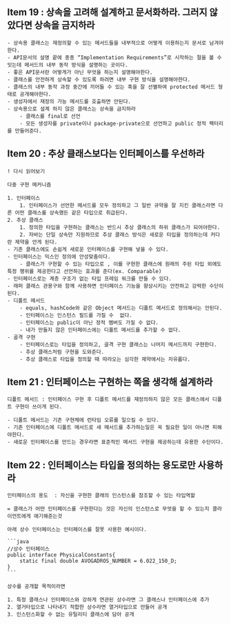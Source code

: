 ## Item 19 : 상속을 고려해 설계하고 문서화하라. 그러지 않았다면 상속을 금지하라

    - 상속용 클래스는 재정의할 수 있는 메서드들을 내부적으로 어떻게 이용하는지 문서로 남겨야한다.
    - API문서의 설명 끝에 종종 “Implementation Requirements”로 시작하는 절을 볼 수 잇는데 메서드의 내부 동작 방식을 설명하는 곳이다.
    - 좋은 API문서란 어떻게가 아닌 무엇을 하는지 설명해야한다.
    - 클래스를 안전하게 상속할 수 있도록 하려면 내부 구현 방식을 설명해야한다.
    - 클래스의 내부 동작 과정 중간에 끼어들 수 있는 훅을 잘 선별하여 protected 메서드 형태로 공개해야한다.
    - 생성자에서 재정의 가능 메서드를 호출하면 안된다.
    - 상속용으로 설계 하지 않은 클래스는 상속을 금지하라
        - 클래스를 final로 선언
        - 모든 생성자를 private이나 package-private으로 선언하고 public 정적 팩터리를 만들어준다.

## Item 20 : 추상 클래스보다는 인터페이스를 우선하라

    ! 다시 읽어보기

    다중 구현 메커니즘

    1. 인터페이스
        1. 인터페이스가 선언한 메서드를 모두 정의하고 그 일반 규약을 잘 지킨 클래스라면 다른 어떤 클래스를 상속했든 같은 타입으로 취급된다.
    2. 추상 클래스
        1. 정의한 타입을 구현하는 클래스는 반드시 추상 클래스의 하위 클래스가 되어야한다.
        2. 자바는 단일 상속만 지원하므로 추상 클래스 방식은 새로운 타입을 정의하는데 커다란 제약을 안게 된다.
    - 기존 클래스에도 손쉽게 새로운 인터페이스를 구현해 넣을 수 있다.
    - 인터페이스는 믹스인 정의에 안성맞춤이다.
        - 클래스가 구현할 수 있는 타입으로 , 이를 구현한 클래스에 원래의 주된 타입 외에도 특정 행위를 제공한다고 선언하는 효과를 준다(ex. Comparable)
    - 인터페이스로는 계층 구조가 없는 타입 프레임 워크를 만들 수 있다.
    - 래퍼 클래스 관용구와 함께 사용하면 인터페이스 기능을 향상시키는 안전하고 강력한 수단이 된다.
    - 디폴트 메서드
        - equals, hashCode와 같은 Object 메서드는 디폴트 메서드로 정의해서는 안된다.
        - 인터페이스는 인스턴스 필드를 가질 수  없다.
        - 인터페이스는 public이 아닌 정적 멤버도 가질 수 없다.
        - 내가 만들지 않은 인터페이스에는 디폴트 메서드를 추가할 수 없다.
    - 골격 구현
        - 인터페이스로는 타입을 정의하고, 골격 구현 클래스는 나머지 메서드까지 구현한다.
        - 추상 클래스처럼 구현을 도와준다.
        - 추상 클래스로 타입을 정의할 때 따라오는 심각한 제약에서는 자유롭다.

## Item 21 : 인터페이스는 구현하는 쪽을 생각해 설계하라

    디폴트 메서드 : 인터페이스 구현 후 디폴트 메서드를 재정의하지 않은 모든 클래스에서 디폴트 구현이 쓰이게 된다.

    - 디폴트 메서드는 기존 구현체에 런타임 오류를 일으킬 수 있다.
    - 기존 인터페이스에 디폴트 메서드로 새 메서드를 추가하는일은 꼭 필요한 일이 아니면 피해야한다.
    - 새로운 인터페이스를 만드는 경우라면 표준적인 메서드 구현을 제공하는데 유용한 수단이다.

## Item 22 : 인터페이스는 타입을 정의하는 용도로만 사용하라

    인터페이스의 용도  : 자신을 구현한 클래의 인스턴스를 참조할 수 있는 타입역할

    = 클래스가 어떤 인터페이스를 구현한다는 것은 자신의 인스턴스로 무엇을 할 수 있는지 클라이언트에게 애기해준는것

    아래 상수 인터페이스는 인터페이스를 잘못 사용한 예시이다.

    ```java
    //상수 인터페이스
    public interface PhysicalConstants{
    	static final double AVOGADROS_NUMBER = 6.022_150_D;
    }
    ```

    상수를 공개할 목적이라면

    1. 특정 클래스나 인터페이스와 강하게 연관된 상수라면 그 클래스나 인터페이스에 추가
    2. 열거타입으로 나타내기 적합한 상수라면 열거타입으로 만들어 공개
    3. 인스턴스화할 수 없는 유틸리티 클래스에 담아 공개
